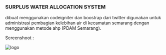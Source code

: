 ### SURPLUS WATER ALLOCATION SYSTEM

dibuat menggunakan codeigniter dan boostrap dari twitter
digunakan untuk administrasi pembagian kelebihan air di kecamatan semarang
dengan menggunakan metode ahp (PDAM Semarang).

Screenshoot :

![logo](http://earth.hol.es/wp-content/uploads/2013/01/Capture.jpg "logo")